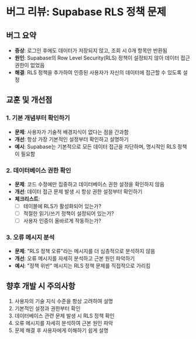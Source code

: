 # 버그 리뷰: Supabase RLS 정책 문제

## 버그 요약
- **증상**: 로그인 후에도 데이터가 저장되지 않고, 조회 시 0개 항목만 반환됨
- **원인**: Supabase의 Row Level Security(RLS) 정책이 설정되지 않아 데이터 접근 권한이 없었음
- **해결**: RLS 정책을 추가하여 인증된 사용자가 자신의 데이터에 접근할 수 있도록 설정

## 교훈 및 개선점

### 1. 기본 개념부터 확인하기
- **문제**: 사용자가 기술적 배경지식이 없다는 점을 간과함
- **개선**: 항상 가장 기본적인 설정부터 확인하고 설명하기
- **예시**: Supabase는 기본적으로 모든 데이터 접근을 차단하며, 명시적인 RLS 정책이 필요함

### 2. 데이터베이스 권한 확인
- **문제**: 코드 수정에만 집중하고 데이터베이스 권한 설정을 확인하지 않음
- **개선**: 데이터 접근 문제 발생 시 항상 권한 설정부터 확인하기
- **체크리스트**: 
  - [ ] 테이블에 RLS가 활성화되어 있는가?
  - [ ] 적절한 읽기/쓰기 정책이 설정되어 있는가?
  - [ ] 사용자 인증이 올바르게 작동하는가?

### 3. 오류 메시지 분석
- **문제**: "RLS 정책 오류"라는 메시지를 더 심층적으로 분석하지 않음
- **개선**: 오류 메시지를 자세히 분석하고 근본 원인 파악하기
- **예시**: "정책 위반" 메시지는 RLS 정책 문제를 직접적으로 가리킴

## 향후 개발 시 주의사항
1. 사용자의 기술 지식 수준을 항상 고려하여 설명
2. 기본적인 설정과 권한부터 확인
3. 데이터베이스 관련 문제 발생 시 RLS 정책 확인
4. 오류 메시지를 자세히 분석하여 근본 원인 파악
5. 문제 해결 후 사용자에게 이해하기 쉽게 설명
